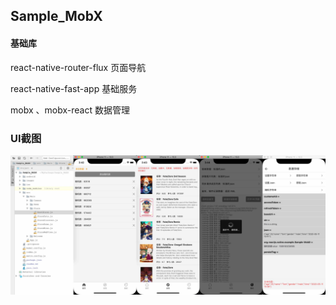 ## Sample_MobX

#### 基础库

 react-native-router-flux  页面导航

 react-native-fast-app 基础服务

 mobx 、mobx-react  数据管理

### UI截图

<img src="https://github.com/chende008/Sample_MobX/blob/master/images/react_native_mobx.jpg">

